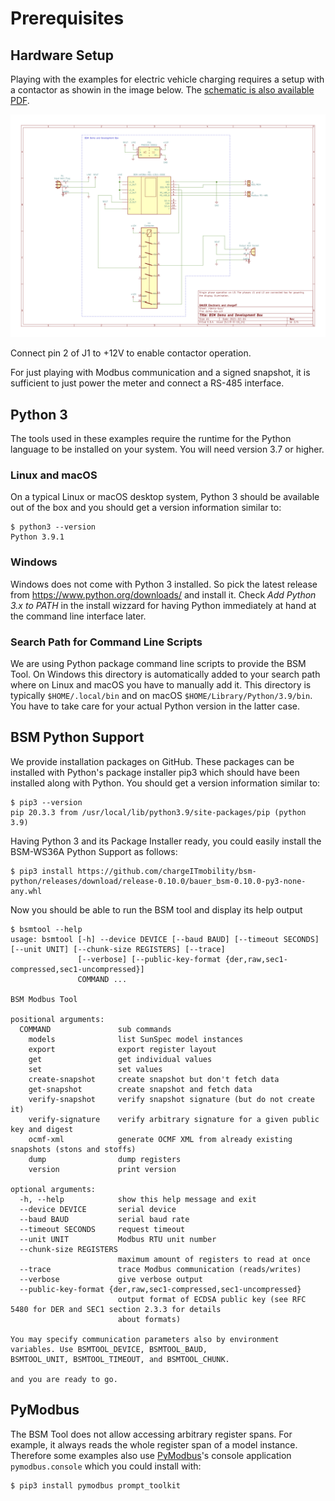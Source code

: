 # Prerequisites

## Hardware Setup


Playing with the examples for electric vehicle charging requires a setup with a
contactor as showin in the image below. The [schematic is also available
PDF](img/bsm-demo-box-schematic-20210204.pdf).

![Demo and Development Setup](img/bsm-demo-box-schematic-20210204.png)

Connect pin 2 of J1 to +12V to enable contactor operation.

For just playing with Modbus communication and a signed snapshot, it is
sufficient to just power the meter and connect a RS-485 interface.


## Python 3

The tools used in these examples require the runtime for the Python language to
be installed on your system. You will need version 3.7 or higher.


### Linux and macOS

On a typical Linux or macOS desktop system, Python 3 should be available out of
the box and you should get a version information similar to:
```
$ python3 --version
Python 3.9.1
```

### Windows

Windows does not come with Python 3 installed. So pick the latest release from
<https://www.python.org/downloads/> and install it. Check _Add Python 3.x to
PATH_ in the install wizzard for having Python immediately at hand at the
command line interface later.


### Search Path for Command Line Scripts

We are using Python package command line scripts to provide the BSM Tool. On
Windows this directory is automatically added to your search path where on
Linux and macOS you have to manually add it. This directory is typically
`$HOME/.local/bin` and on macOS `$HOME/Library/Python/3.9/bin`. You have to
take care for your actual Python version in the latter case.


## BSM Python Support

We provide installation packages on GitHub. These packages can be installed
with Python's package installer pip3 which should have been installed along
with Python. You should get a version information similar to:
```
$ pip3 --version
pip 20.3.3 from /usr/local/lib/python3.9/site-packages/pip (python 3.9)
```

Having Python 3 and its Package Installer ready, you could easily install the
BSM-WS36A Python Support as follows:
```
$ pip3 install https://github.com/chargeITmobility/bsm-python/releases/download/release-0.10.0/bauer_bsm-0.10.0-py3-none-any.whl
```

Now you should be able to run the BSM tool and display its help output
```
$ bsmtool --help
usage: bsmtool [-h] --device DEVICE [--baud BAUD] [--timeout SECONDS] [--unit UNIT] [--chunk-size REGISTERS] [--trace]
               [--verbose] [--public-key-format {der,raw,sec1-compressed,sec1-uncompressed}]
               COMMAND ...

BSM Modbus Tool

positional arguments:
  COMMAND               sub commands
    models              list SunSpec model instances
    export              export register layout
    get                 get individual values
    set                 set values
    create-snapshot     create snapshot but don't fetch data
    get-snapshot        create snapshot and fetch data
    verify-snapshot     verify snapshot signature (but do not create it)
    verify-signature    verify arbitrary signature for a given public key and digest
    ocmf-xml            generate OCMF XML from already existing snapshots (stons and stoffs)
    dump                dump registers
    version             print version

optional arguments:
  -h, --help            show this help message and exit
  --device DEVICE       serial device
  --baud BAUD           serial baud rate
  --timeout SECONDS     request timeout
  --unit UNIT           Modbus RTU unit number
  --chunk-size REGISTERS
                        maximum amount of registers to read at once
  --trace               trace Modbus communication (reads/writes)
  --verbose             give verbose output
  --public-key-format {der,raw,sec1-compressed,sec1-uncompressed}
                        output format of ECDSA public key (see RFC 5480 for DER and SEC1 section 2.3.3 for details
                        about formats)

You may specify communication parameters also by environment variables. Use BSMTOOL_DEVICE, BSMTOOL_BAUD,
BSMTOOL_UNIT, BSMTOOL_TIMEOUT, and BSMTOOL_CHUNK.

and you are ready to go.
```


## PyModbus

The BSM Tool does not allow accessing arbitrary register spans. For example, it
always reads the whole register span of a model instance. Therefore some
examples also use [PyModbus](https://github.com/riptideio/pymodbus)'s console
application `pymodbus.console` which you could install with:
```
$ pip3 install pymodbus prompt_toolkit
```
